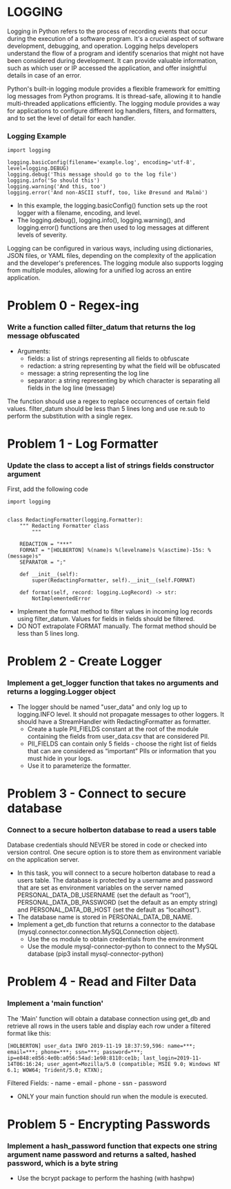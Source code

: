 # LOGGING
Logging in Python refers to the process of recording events that occur during the execution of a software program. It's a crucial aspect of software development, debugging, and operation. Logging helps developers understand the flow of a program and identify scenarios that might not have been considered during development. It can provide valuable information, such as which user or IP accessed the application, and offer insightful details in case of an error.

Python's built-in logging module provides a flexible framework for emitting log messages from Python programs. It is thread-safe, allowing it to handle multi-threaded applications efficiently. The logging module provides a way for applications to configure different log handlers, filters, and formatters, and to set the level of detail for each handler.

### Logging Example
```
import logging

logging.basicConfig(filename='example.log', encoding='utf-8', level=logging.DEBUG)
logging.debug('This message should go to the log file')
logging.info('So should this')
logging.warning('And this, too')
logging.error('And non-ASCII stuff, too, like Øresund and Malmö')

```
* In this example, the logging.basicConfig() function sets up the root logger with a filename, encoding, and level. 
* The logging.debug(), logging.info(), logging.warning(), and logging.error() functions are then used to log messages at different levels of severity.

Logging can be configured in various ways, including using dictionaries, JSON files, or YAML files, depending on the complexity of the application and the developer's preferences. The logging module also supports logging from multiple modules, allowing for a unified log across an entire application.

# Problem 0 - Regex-ing
### Write a function called filter_datum that returns the log message obfuscated
* Arguments:
    - fields: a list of strings representing all fields to obfuscate
    - redaction: a string representing by what the field will be obfuscated
    - message: a string representing the log line
    - separator: a string representing by which character is separating all fields in the log line (message)

The function should use a regex to replace occurrences of certain field values.
filter_datum should be less than 5 lines long and use re.sub to perform the substitution with a single regex.

# Problem 1 - Log Formatter
### Update the class to accept a list of strings fields constructor argument
First, add the following code
```
import logging


class RedactingFormatter(logging.Formatter):
    """ Redacting Formatter class
        """

    REDACTION = "***"
    FORMAT = "[HOLBERTON] %(name)s %(levelname)s %(asctime)-15s: %(message)s"
    SEPARATOR = ";"

    def __init__(self):
        super(RedactingFormatter, self).__init__(self.FORMAT)

    def format(self, record: logging.LogRecord) -> str:
        NotImplementedError
```
* Implement the format method to filter values in incoming log records using filter_datum. Values for fields in fields should be filtered.
* DO NOT extrapolate FORMAT manually. The format method should be less than 5 lines long.

# Problem 2 - Create Logger
### Implement a get_logger function that takes no arguments and returns a logging.Logger object
* The logger should be named "user_data" and only log up to logging.INFO level. It should not propagate messages to other loggers. It should have a StreamHandler with RedactingFormatter as formatter.
    - Create a tuple PII_FIELDS constant at the root of the module containing the fields from user_data.csv that are considered PII. 
    - PII_FIELDS can contain only 5 fields - choose the right list of fields that can are considered as “important” PIIs or information that you must hide in your logs.
    - Use it to parameterize the formatter.

# Problem 3 - Connect to secure database
### Connect to a secure holberton database to read a users table
Database credentials should NEVER be stored in code or checked into version control. One secure option is to store them as environment variable on the application server.
* In this task, you will connect to a secure holberton database to read a users table. The database is protected by a username and password that are set as environment variables on the server named PERSONAL_DATA_DB_USERNAME (set the default as “root”), PERSONAL_DATA_DB_PASSWORD (set the default as an empty string) and PERSONAL_DATA_DB_HOST (set the default as “localhost”).
* The database name is stored in PERSONAL_DATA_DB_NAME.
* Implement a get_db function that returns a connector to the database (mysql.connector.connection.MySQLConnection object).
    - Use the os module to obtain credentials from the environment
    - Use the module mysql-connector-python to connect to the MySQL database (pip3 install mysql-connector-python)

# Problem 4 - Read and Filter Data
### Implement a 'main function'
The 'Main' function will obtain a database connection using get_db and retrieve all rows in the users table and display each row under a filtered format like this:
```
[HOLBERTON] user_data INFO 2019-11-19 18:37:59,596: name=***; email=***; phone=***; ssn=***; password=***; ip=e848:e856:4e0b:a056:54ad:1e98:8110:ce1b; last_login=2019-11-14T06:16:24; user_agent=Mozilla/5.0 (compatible; MSIE 9.0; Windows NT 6.1; WOW64; Trident/5.0; KTXN);
```
Filtered Fields:
    - name
    - email
    - phone
    - ssn
    - password
* ONLY your main function should run when the module is executed.

# Problem 5 - Encrypting Passwords
### Implement a hash_password function that expects one string argument name password and returns a salted, hashed password, which is a byte string
* Use the bcrypt package to perform the hashing (with hashpw)